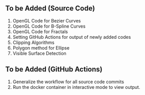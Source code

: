 ## To be Added (Source Code)

1. OpenGL Code for Bezier Curves
2. OpenGL Code for B-Spline Curves
3. OpenGL Code for Fractals
4. Setting GitHub Actions for output of newly added codes
5. Clipping Algorithms
6. Polygon method for Ellipse
7. Visible Surface Detection

## To be Added (GitHub Actions)
1. Generalize the workflow for all source code commits
2. Run the docker container in interactive mode to view output.
  
